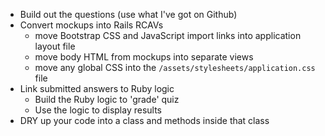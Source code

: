 - Build out the questions (use what I've got on Github)
- Convert mockups into Rails RCAVs
  - move Bootstrap CSS and JavaScript import links into application layout file
  - move body HTML from mockups into separate views
  - move any global CSS into the `/assets/stylesheets/application.css` file
- Link submitted answers to Ruby logic
  - Build the Ruby logic to 'grade' quiz
  - Use the logic to display results
- DRY up your code into a class and methods inside that class
